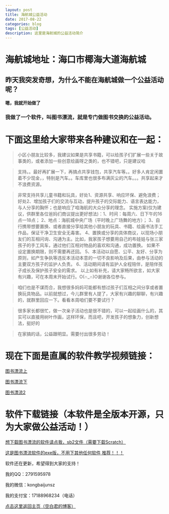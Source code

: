 ```yaml
---
layout: post
title: 海航城公益活动
date: 2017-08-22
categories: blog
tags: [公益活动]
description: 这里是海航城的公益活动简介
---
```


# 海航城地址：海口市椰海大道海航城

## 昨天我突发奇想，为什么不能在海航城做一个公益活动呢？

#### 嗯，我就开始做了

### 我做了一个软件，叫图书漂流，就是专门做图书交换的公益活动。

# 下面这里给大家带来各种建议和在一起：
>小区小朋友比较多，我建议如果是共享书籍，可以给孩子们扩展一些关于故事类的，或者添加一些创意绘画呀之类的，也不错吧，只是建议哈

>支持。。最好再扩展一下，再搞点共享钱包，共享汽车等。。好多人肯定闲置着不少现金，，特别是汽车。。车库里也很多布满灰尘的汽车。。。共享起来才不浪费资源。

>非常支持共享儿童书籍和玩具，好处1、资源共享、响应环保、避免浪费；好处2、增加孩子们的交流与互动，提升孩子的交际能力、语言表达能力，与人分享的胸怀；也是响应了咱海航的大众分享的理念。         实施方案(仅为建议，供群里各位爸妈们商议提出更好想法)：1、时间：每周六、日下午的16点—18点； 2、地点：海航城中央广场（平时晚上广场舞的地方）； 3、自行携带想要置换、或者直接分享给其他小朋友的玩具、书籍、绘画书法手工作品，保证干净卫生安全无毒害。 4、置换或分享的具体商议，以现场小朋友们的互相问询、沟通为主。比如，我家孩子想要用自己的布娃娃与张三家孩子的手工风车，通过他们互相对物品的喜欢和沟通，成功置换。 如果不设定置换期限，则不需要再还回。 5、本活动以自愿、公平、友好、分享为原则，如产生争执等违反本活动本意的一切不良影响及后果，由参与活动的主要双方孩子的监护人负责。 6、活动期间请有监护人全程陪伴，是陪伴孩子成长及保护孩子安全的需求。   以上如有补充，请大家畅所欲言，如大家有兴趣，可在本周末开始试行。O(∩_∩)O谢谢各位参与。

>咱们也是不谋而合，我想很多妈妈可能都有想过孩子们互相之间分享或者置换玩具物品。以前就想过，今儿群里有人提了，大家有兴趣的聊聊，有兴趣的，就群里回应一下。看看本周咱们要不要试行？

>很多家长都很忙，做一次亲子活动也是很不错的，可以一起绘画什么的，其实可以直接用树叶作画，这样环保，而且吧，开发孩子的想象力，创新想法，挺好的

>在家搞的话，公益跟明显。需要付出很多劳动！

# 现在下面是直属的软件教学视频链接：

[图书漂流上](http://www.iqiyi.com/w_19rvjq5gzh.html)

[图书漂流下](http://www.iqiyi.com/w_19rvjpq7c5.html)

[图书漂流2](http://www.iqiyi.com/w_19rvjz144d.html)


# 软件下载链接（本软件是全版本开源，只为大家做公益活动！）

[想下载图书漂流的软件请点我，sb2文件（需要下载Scratch）](https://raw.githubusercontent.com/a2791595978/a2791595978.github.io/master/WebFile/%E5%9B%BE%E4%B9%A6%E6%BC%82%E6%B5%81.sb2)

[这是图书漂流软件的exe版，不用下其他任何软件  推荐！！！](https://raw.githubusercontent.com/a2791595978/a2791595978.github.io/master/WebFile/%E5%9B%BE%E4%B9%A6%E6%BC%82%E6%B5%81%EF%BC%880.0.1%EF%BC%89.exe)

软件还在更新，希望得到大家的支持！

我的QQ：2791595978

我的微信：kongbaijunsz

我的支付宝：17188968234（电话）

[点击这里返回主页（空白君的博客）](https://a2791595978.github.io/)
